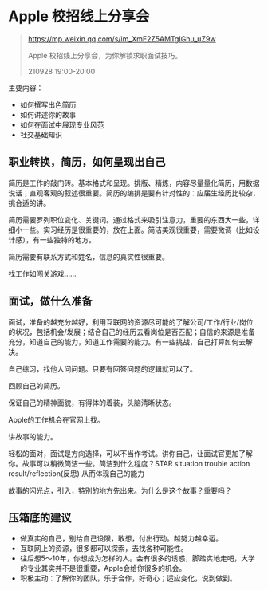 # Apple 校招线上分享会

> <https://mp.weixin.qq.com/s/im_XmF2Z5AMTgIGhu_uZ9w>
> 
> Apple 校招线上分享会，为你解锁求职面试技巧。
> 
> 210928 19:00-20:00

主要内容：

* 如何撰写出色简历
* 如何讲述你的故事
* 如何在面试中展现专业风范
* 社交基础知识

## 职业转换，简历，如何呈现出自己

简历是工作的敲门砖。基本格式和呈现。排版、精炼，内容尽量量化简历，用数据说话；直观客观的叙述很重要。简历的编排是要有针对性的：应届生经历比较杂，挑合适的讲。

简历需要罗列职位变化、关键词。通过格式来吸引注意力，重要的东西大一些，详细小一些。实习经历是很重要的，放在上面。简洁美观很重要，需要微调（比如设计感），有一些独特的地方。

简历需要有联系方式和姓名，信息的真实性很重要。

找工作如闯关游戏……

## 面试，做什么准备

面试，准备的越充分越好，利用互联网的资源尽可能的了解公司/工作/行业/岗位的状况，包括机会/发展；结合自己的经历去看岗位是否匹配；自信的来源是准备充分，知道自己的能力，知道工作需要的能力。有一些挑战，自己打算如何去解决。

自己练习，找他人问问题。只要有回答问题的逻辑就可以了。

回顾自己的简历。

保证自己的精神面貌，有得体的着装，头脑清晰状态。

Apple的工作机会在官网上找。

讲故事的能力。

轻松的面对，面试是方向选择，可以不当作考试。讲你自己，让面试官更加了解你。故事可以稍微简洁一些。简洁到什么程度？STAR situation trouble action result/reflection(反思) 从而体现自己的能力

故事的闪光点，引入，特别的地方先出来。为什么是这个故事？重要吗？

## 压箱底的建议

* 做真实的自己，别给自己设限，敢想，付出行动。越努力越幸运。
* 互联网上的资源，很多都可以探索，去找各种可能性。
* 往后想5～10年，你想成为怎样的人。会有很多的诱惑，脚踏实地走吧，大学的专业其实并不是很重要，Apple会给你很多的机会。
* 积极主动：了解你的团队，乐于合作，好奇心；适应变化，说到做到。
